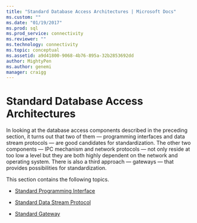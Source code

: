 ```yaml
---
title: "Standard Database Access Architectures | Microsoft Docs"
ms.custom: ""
ms.date: "01/19/2017"
ms.prod: sql
ms.prod_service: connectivity
ms.reviewer: ""
ms.technology: connectivity
ms.topic: conceptual
ms.assetid: a9d41800-9068-4b76-895a-32b2853692dd
author: MightyPen
ms.author: genemi
manager: craigg
---
```

# Standard Database Access Architectures
In looking at the database access components described in the preceding section, it turns out that two of them — programming interfaces and data stream protocols — are good candidates for standardization. The other two components — IPC mechanism and network protocols — not only reside at too low a level but they are both highly dependent on the network and operating system. There is also a third approach — gateways — that provides possibilities for standardization.  
  
 This section contains the following topics.  
  
-   [Standard Programming Interface](../../odbc/reference/standard-programming-interface.md)  
  
-   [Standard Data Stream Protocol](../../odbc/reference/standard-data-stream-protocol.md)  
  
-   [Standard Gateway](../../odbc/reference/standard-gateway.md)
